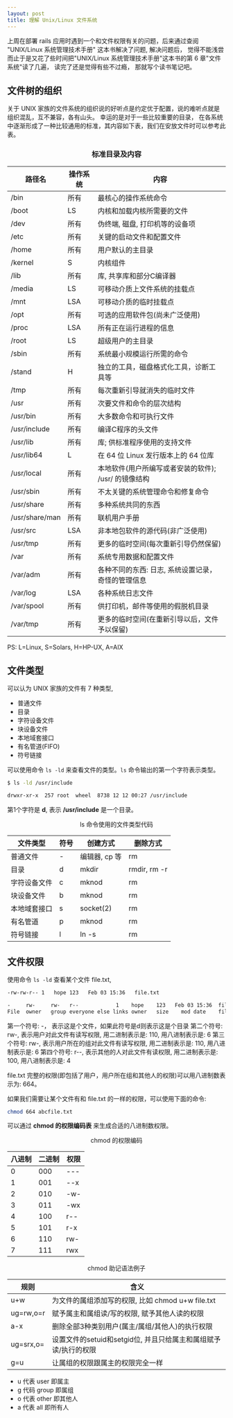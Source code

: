```yaml
---
layout: post
title: 理解 Unix/Linux 文件系统
---
```


上周在部署 rails 应用时遇到一个和文件权限有关的问题，后来通过查阅 "UNIX/Linux 系统管理技术手册" 这本书解决了问题, 解决问题后，
觉得不能浅尝而止于是又花了些时间把"UNIX/Linux 系统管理技术手册"这本书的第 6 章"文件系统"读了几遍， 读完了还是觉得有些不过瘾，
那就写个读书笔记吧。

## 文件树的组织

关于 UNIX 家族的文件系统的组织说的好听点是约定优于配置，说的难听点就是组织混乱，互不兼容，各有山头。 幸运的是对于一些比较重要的目录，
在各系统中逐渐形成了一种比较通用的标准，其内容如下表，我们在安放文件时可以参考此表。

<center><h3>标准目录及内容</h3></center>

路径名 | 操作系统 | 内容 |
------|--------|-----|
/bin  | 所有 | 最核心的操作系统命令 |
/boot | LS  | 内核和加载内核所需要的文件 |
/dev  | 所有 | 伪终端, 磁盘, 打印机等的设备项 |
/etc  | 所有 | 关键的启动文件和配置文件 |
/home | 所有 | 用户默认的主目录 |
/kernel | S | 内核组件 |
/lib  | 所有 | 库, 共享库和部分C编译器 |
/media | LS | 可移动介质上文件系统的挂载点 |
/mnt | LSA | 可移动介质的临时挂载点 |
/opt | 所有 | 可选的应用软件包(尚未广泛使用) |
/proc | LSA | 所有正在运行进程的信息 |
/root | LS | 超级用户的主目录 |
/sbin | 所有 | 系统最小规模运行所需的命令 |
/stand | H | 独立的工具，磁盘格式化工具，诊断工具等 |
/tmp | 所有 | 每次重新引导就消失的临时文件 |
/usr | 所有 | 次要文件和命令的层次结构 |
/usr/bin | 所有 | 大多数命令和可执行文件 |
/usr/include | 所有 | 编译C程序的头文件 |
/usr/lib | 所有 | 库; 供标准程序使用的支持文件  |
/usr/lib64 | L | 在 64 位 Linux 发行版本上的 64 位库|
/usr/local | 所有 | 本地软件(用户所编写或者安装的软件); /usr/ 的镜像结构|
/usr/sbin | 所有 | 不太关键的系统管理命令和修复命令 |
/usr/share | 所有 | 多种系统共同的东西 |
/usr/share/man | 所有 | 联机用户手册 |
/usr/src | LSA | 非本地包软件的源代码(非广泛使用)|
/usr/tmp | 所有 | 更多的临时空间(每次重新引导仍然保留)|
/var | 所有 | 系统专用数据和配置文件 |
/var/adm | 所有 | 各种不同的东西: 日志, 系统设置记录，奇怪的管理信息|
/var/log | LSA | 各种系统日志文件 |
/var/spool | 所有 | 供打印机，邮件等使用的假脱机目录|
/var/tmp | 所有 | 更多的临时空间(在重新引导以后，文件予以保留)|

PS: L=Linux, S=Solars, H=HP-UX, A=AIX

## 文件类型

可以认为 UNIX 家族的文件有 7 种类型,

- 普通文件
- 目录
- 字符设备文件
- 块设备文件
- 本地域套接口
- 有名管道(FIFO)
- 符号链接

可以使用命令 `ls -ld` 来查看文件的类型。`ls` 命令输出的第一个字符表示类型。

~~~bash
$ ls -ld /usr/include

drwxr-xr-x  257 root  wheel  8738 12 12 00:27 /usr/include
~~~
第1个字符是 __d__, 表示 __/usr/include__ 是一个目录。

<center>ls 命令使用的文件类型代码</center>

文件类型 | 符号 | 创建方式 | 删除方式 |
-------|------|--------|--------|
普通文件 | -   | 编辑器, cp 等 | rm |
目录 | d | mkdir | rmdir, rm -r|
字符设备文件 | c | mknod | rm |
块设备文件 | b | mknod | rm |
本地域套接口 | s | socket(2) | rm |
有名管道 | p | mknod | rm |
符号链接 | l | ln -s | rm |


## 文件权限

使用命令 `ls -ld` 查看某个文件 file.txt,

~~~bash
-rw-rw-r-- 1   hope 123   Feb 03 15:36   file.txt

-	  rw-	  rw-	r--	           1	hope	123	  Feb 03 15:36	file.txt
File  owner   group everyone else links	owner	size	mod date	file name

~~~

第一个符号: -，   表示这是个文件，如果此符号是d则表示这是个目录
第二个符号: rw-, 表示用户对此文件有读写权限, 用二进制表示是: 110, 用八进制表示是: 6
第三个符号: rw-, 表示用户所在的组对此文件有读写权限, 用二进制表示是: 110, 用八进制表示是: 6
第四个符号: r--, 表示其他的人对此文件有读权限, 用二进制表示是: 100, 用八进制表示是: 4

file.txt 完整的权限(即包括了用户，用户所在组和其他人的权限)可以用八进制数表示为: 664。

如果我们需要让某个文件有和 file.txt 的一样的权限，可以使用下面的命令:

~~~bash
chmod 664 abcfile.txt
~~~

可以通过 **chmod 的权限编码表** 来生成合适的八进制数权限。

<center>chmod 的权限编码</center>

八进制 | 二进制 | 权限 |
-----|-------|------|
0 | 000 | --- |
1 | 001 | --x |
2 | 010 | -w- |
3 | 011 | -wx |
4 | 100 | r-- |
5 | 101 | r-x |
6 | 110 | rw- |
7 | 111 | rwx |

<center>chmod 助记语法例子</center>

规则 | 含义 |
----|-----|
u+w | 为文件的属组添加写的权限, 比如 chmod u+w file.txt |
ug=rw,o=r | 赋予属主和属组读/写的权限, 赋予其他人读的权限 |
a-x | 删除全部3种类别用户(属主/属组/其他人)的执行权限 |
ug=srx,o=| 设置文件的setuid和setgid位, 并且只给属主和属组赋予读/执行的权限|
g=u|让属组的权限跟属主的权限完全一样|

* u 代表 user 即属主
* g 代码 group 即属组
* o 代表 other 即其他人
* a 代表 all 即所有人


